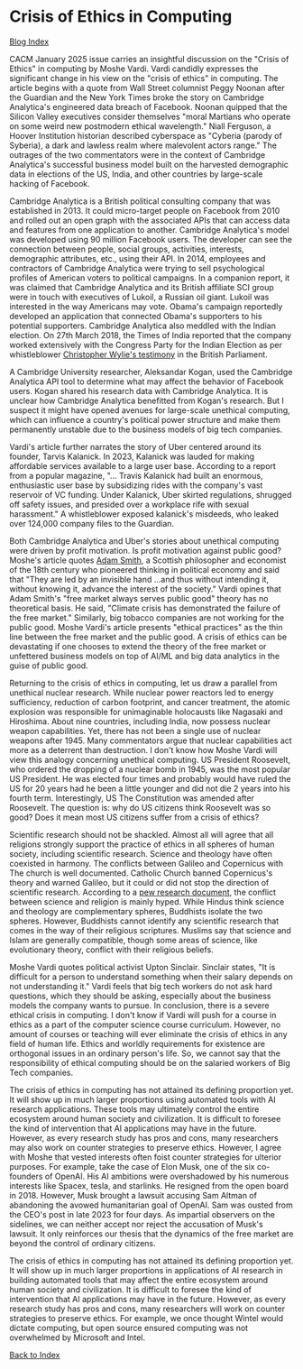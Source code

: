 # Crisis of Ethics in Computing

[Blog Index](../index.md)


CACM January 2025 issue carries an insightful discussion on the "Crisis of Ethics" in computing by Moshe Vardi. Vardi candidly expresses the significant
change in his view on the "crisis of ethics" in computing. The article begins with a quote from Wall Street columnist Peggy Noonan
after the Guardian and the New York Times broke the story on Cambridge Analytica's engineered data breach of Facebook. Noonan quipped that the
Silicon Valley executives consider themselves "moral Martians who operate on some weird new postmodern ethical wavelength." Niall Ferguson,
a Hoover Institution historian described cyberspace as "Cyberia (parody of Syberia), a dark and lawless realm where malevolent actors range." 
The outrages of the two commentators were in the context of Cambridge Analytica's successful business model built on the harvested demographic
data in elections of the US, India, and other countries by large-scale hacking of Facebook.

Cambridge Analytica is a British political consulting company that was established in 2013. It could micro-target people on Facebook from 2010 and rolled out an
open graph with the associated APIs that can access data and features from one application to another. Cambridge Analytica's model was developed using
90 million Facebook users. The developer can see the connection between people, social groups, activities, interests, demographic attributes, etc., using their 
API. In 2014, employees and contractors of Cambridge Analytica were trying to sell psychological profiles of American voters to political campaigns.
In a companion report, it was claimed that Cambridge Analytica and its British affiliate SCI group were in touch with executives of Lukoil,
a Russian oil giant. Lukoil was interested in the way Americans may vote. Obama's campaign reportedly developed an application that connected 
Obama's supporters to his potential supporters. Cambridge Analytica also meddled with the Indian election. On 27th March 2018, the Times of India 
reported that the company worked extensively with the Congress Party for the Indian Election as per whistleblower 
[Christopher Wylie's testimony](https://timesofindia.indiatimes.com/india/whistleblower-names-congress-as-client-of-cambridge-analytica/articleshow/63491689.cmsin) 
in the British Parliament. 

A Cambridge University researcher, Aleksandar Kogan, used the Cambridge Analytica API tool to determine what may affect the behavior of Facebook users. 
Kogan shared his research data with Cambridge Analytica. It is unclear how Cambridge Analytica benefitted from Kogan's research. But I suspect
it might have opened avenues for large-scale unethical computing, which can influence a country's political power structure and make them permanently 
unstable due to the business models of big tech companies.

Vardi's article further narrates the story of Uber centered around its founder, Tarvis Kalanick. In 2023, Kalanick was lauded
for making affordable services available to a large user base. According to a report from a popular magazine, "... Travis Kalanick had built
an enormous, enthusiastic user base by subsidizing rides with the company's vast reservoir of VC funding. Under Kalanick, Uber skirted regulations, 
shrugged off safety issues, and presided over a workplace rife with sexual harassment."  A whistleblower exposed kalanick's misdeeds, who leaked over 
124,000 company files to the Guardian. 

Both Cambridge Analytica and Uber's stories about unethical computing were driven by profit motivation. Is profit motivation against public good? 
Moshe's article quotes [Adam Smith](https://en.wikipedia.org/wiki/Adam_Smith), a Scottish philosopher and economist of the 18th century who pioneered 
thinking in political economy and said that "They are led by an invisible hand ...and thus without intending it, without knowing it, advance the interest 
of the society." Vardi opines that Adam Smith's "free market always serves public good" theory has no theoretical basis. 
He said, "Climate crisis has demonstrated the failure of the free market." Similarly, big tobacco companies are not working for the public good.
Moshe Vardi's article presents "ethical practices" as the thin line between the free market and the public good. A crisis of ethics can be devastating 
if one chooses to extend the theory of the free market or unfettered business models on top of AI/ML and big data analytics in the guise of public good.

Returning to the crisis of ethics in computing, let us draw a parallel from unethical nuclear research. While nuclear power reactors led to 
energy sufficiency, reduction of carbon footprint, and cancer treatment, the atomic explosion was responsible for unimaginable holocausts like Nagasaki and
Hiroshima. About nine countries, including India, now possess nuclear weapon capabilities. Yet, there has not been a single use of nuclear weapons after 1945. 
Many commentators argue that nuclear capabilities act more as a deterrent than destruction. I don't know how Moshe Vardi will view this analogy concerning unethical computing. US President Roosevelt, who ordered the dropping of a nuclear bomb in 1945, was the most popular US President. He was elected 
four times and probably would have ruled the US for 20 years had he been a little younger and did not die 2 years into his fourth term. Interestingly, US 
The Constitution was amended after Roosevelt. The question is: why do US citizens think Roosevelt was so good? Does it mean most US citizens suffer from
a crisis of ethics? 

Scientific research should not be shackled. Almost all will agree that all religions strongly support the practice of ethics in all spheres
of human society, including scientific research. Science and theology have often coexisted in harmony. The conflicts between Galileo and Copernicus with
The church is well documented. Catholic Church banned Copernicus's theory and warned Galileo, but it could or did not stop the direction of scientific research.
According to a [pew research document](https://www.pewresearch.org/science/2020/08/26/on-the-intersection-of-science-and-religion/), the conflict between
science and religion is mainly hyped. While Hindus think science and theology are complementary spheres, Buddhists isolate the two spheres. However, 
Buddhists cannot identify any scientific research that comes in the way of their religious scriptures. Muslims say that science and Islam are generally 
compatible, though some areas of science, like evolutionary theory, conflict with their religious beliefs.  

Moshe Vardi quotes political activist Upton Sinclair. Sinclair states, "It is difficult for a person to understand something when their salary depends on
not understanding it." Vardi feels that big tech workers do not ask hard questions, which they should be asking, especially about the business models 
the company wants to pursue. In conclusion, there is a severe ethical crisis in computing. I don't know if Vardi will push for a course in ethics as
a part of the computer science course curriculum. However, no amount of courses or teaching will ever eliminate the crisis of ethics in any field
of human life. Ethics and worldly requirements for existence are orthogonal issues in an ordinary person's life. So, we cannot say that
the responsibility of ethical computing should be on the salaried workers of Big Tech companies.

The crisis of ethics in computing has not attained its defining proportion yet. It will show up in much larger proportions using automated tools
with AI research applications. These tools may ultimately control the entire ecosystem around human society and civilization. It is difficult to 
foresee the kind of intervention that AI applications may have in the future. However, as every research study has pros and cons, many researchers may also
work on counter strategies to preserve ethics. However, I agree with Moshe that vested interests often foist counter strategies for 
ulterior purposes. For example, take the case of Elon Musk, one of the six co-founders of OpenAI. His AI ambitions were overshadowed by his numerous 
interests like Spacex, tesla, and starlinks. He resigned from the open board in 2018. However, Musk brought a lawsuit accusing Sam Altman of abandoning 
the avowed humanitarian goal of OpenAI. Sam was ousted from the CEO's post in late 2023 for four days. As impartial observers on the sidelines, we can neither 
accept nor reject the accusation of Musk's lawsuit. It only reinforces our thesis that the dynamics of the free market are beyond the control of
ordinary citizens. 

The crisis of ethics in computing has not attained its defining proportion yet. It will show up in much larger proportions in applications of 
AI research in building automated tools that may affect the entire ecosystem around human society and civilization. It is difficult to foresee the kind of
intervention that AI applications may have in the future. However, as every research study has pros and cons, many researchers will work on 
counter strategies to preserve ethics. For example, we once thought Wintel would dictate computing, but open source ensured computing was not
overwhelmed by Microsoft and Intel. 

[Back to Index](../index.md)

